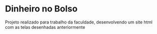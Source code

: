 # Dinheiro no Bolso
Projeto realizado para trabalho da faculdade, desenvolvendo um site html com as telas desenhadas anteriormente
